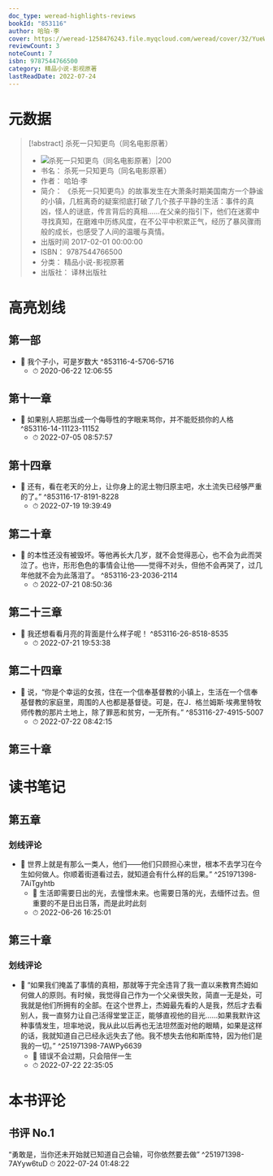 ```yaml
---
doc_type: weread-highlights-reviews
bookId: "853116"
author: 哈珀·李
cover: https://weread-1258476243.file.myqcloud.com/weread/cover/32/YueWen_853116/t7_YueWen_853116.jpg
reviewCount: 3
noteCount: 7
isbn: 9787544766500
category: 精品小说-影视原著
lastReadDate: 2022-07-24
---
```

# 元数据
> [!abstract] 杀死一只知更鸟（同名电影原著）
> - ![ 杀死一只知更鸟（同名电影原著）|200](https://weread-1258476243.file.myqcloud.com/weread/cover/32/YueWen_853116/t7_YueWen_853116.jpg)
> - 书名： 杀死一只知更鸟（同名电影原著）
> - 作者： 哈珀·李
> - 简介： 《杀死一只知更鸟》的故事发生在大萧条时期美国南方一个静谧的小镇，几桩离奇的疑案彻底打破了几个孩子平静的生活：事件的真凶，怪人的谜底，传言背后的真相……在父亲的指引下，他们在迷雾中寻找真知，在磨难中历练风度，在不公平中积累正气，经历了暴风骤雨般的成长，也感受了人间的温暖与真情。
> - 出版时间 2017-02-01 00:00:00
> - ISBN： 9787544766500
> - 分类： 精品小说-影视原著
> - 出版社： 译林出版社

# 高亮划线

## 第一部


- 📌 我个子小，可是岁数大 ^853116-4-5706-5716
    - ⏱ 2020-06-22 12:06:55 
## 第十一章


- 📌 如果别人把那当成一个侮辱性的字眼来骂你，并不能贬损你的人格 ^853116-14-11123-11152
    - ⏱ 2022-07-05 08:57:57 
## 第十四章


- 📌 还有，看在老天的分上，让你身上的泥土物归原主吧，水土流失已经够严重的了。” ^853116-17-8191-8228
    - ⏱ 2022-07-19 19:39:49 
## 第二十章


- 📌 的本性还没有被毁坏。等他再长大几岁，就不会觉得恶心，也不会为此而哭泣了。也许，形形色色的事情会让他——觉得不对头，但他不会再哭了，过几年他就不会为此落泪了。 ^853116-23-2036-2114
    - ⏱ 2022-07-21 08:50:36 
## 第二十三章


- 📌 我还想看看月亮的背面是什么样子呢！ ^853116-26-8518-8535
    - ⏱ 2022-07-21 19:53:38 
## 第二十四章


- 📌 说，“你是个幸运的女孩，住在一个信奉基督教的小镇上，生活在一个信奉基督教的家庭里，周围的人也都是基督徒。可是，在J．格兰姆斯·埃弗里特牧师传教的那片土地上，除了罪恶和贫穷，一无所有。” ^853116-27-4915-5007
    - ⏱ 2022-07-22 08:42:15 
## 第三十章

 
# 读书笔记

## 第五章

### 划线评论
- 📌 世界上就是有那么一类人，他们——他们只顾担心来世，根本不去学习在今生如何做人。你顺着街道看过去，就知道会有什么样的后果。”  ^251971398-7AiTgyhtb
    - 💭 生活即需要日出的光，去憧憬未来。也需要日落的光，去缅怀过去。但重要的不是日出日落，而是此时此刻
    - ⏱ 2022-06-26 16:25:01
   
## 第三十章

### 划线评论
- 📌 “如果我们掩盖了事情的真相，那就等于完全违背了我一直以来教育杰姆如何做人的原则。有时候，我觉得自己作为一个父亲很失败，简直一无是处，可我就是他们所拥有的全部。在这个世界上，杰姆最先看的人是我，然后才去看别人，我一直努力让自己活得堂堂正正，能够直视他的目光……如果我默许这种事情发生，坦率地说，我从此以后再也无法坦然面对他的眼睛，如果是这样的话，我就知道自己已经永远失去了他。我不想失去他和斯库特，因为他们是我的一切。”  ^251971398-7AWPy6639
    - 💭 错误不会过期，只会陪伴一生
    - ⏱ 2022-07-22 22:35:05
   
# 本书评论

## 书评 No.1 
“勇敢是，当你还未开始就已知道自己会输，可你依然要去做” ^251971398-7AYyw6tuD
⏱ 2022-07-24 01:48:22
